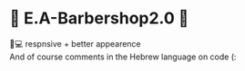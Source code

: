 # 💈 E.A-Barbershop2.0 💈

📱💻 respnsive + better appearence<br/>
And of course comments in the Hebrew language on code (:
